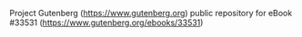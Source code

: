 Project Gutenberg (https://www.gutenberg.org) public repository for eBook #33531 (https://www.gutenberg.org/ebooks/33531)
